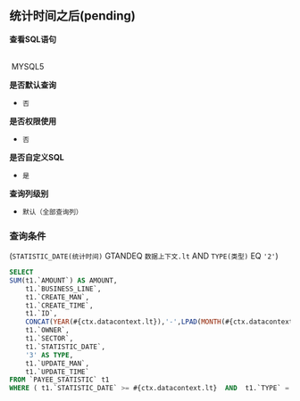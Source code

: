 ## 统计时间之后(pending) <!-- {docsify-ignore-all} -->



<p class="panel-title"><b>查看SQL语句</b></p>
<br>

<el-row>
&nbsp;<el-tag @click="MYSQL5 = true">MYSQL5</el-tag>
</el-row>

<br>
<p class="panel-title"><b>是否默认查询</b></p>

* `否`

<p class="panel-title"><b>是否权限使用</b></p>

* `否`

<p class="panel-title"><b>是否自定义SQL</b></p>

* `是`

<p class="panel-title"><b>查询列级别</b></p>

* `默认（全部查询列）`



### 查询条件

(`STATISTIC_DATE(统计时间)` GTANDEQ `数据上下文.lt` AND `TYPE(类型)` EQ `'2'`)





<el-dialog v-model="MYSQL5" title="MYSQL5">

```sql
SELECT
SUM(t1.`AMOUNT`) AS AMOUNT,
	t1.`BUSINESS_LINE`,
	t1.`CREATE_MAN`,
	t1.`CREATE_TIME`,
	t1.`ID`,
	CONCAT(YEAR(#{ctx.datacontext.lt}),'-',LPAD(MONTH(#{ctx.datacontext.lt}), 2, '0'),'之后') AS NAME,
	t1.`OWNER`,
	t1.`SECTOR`,
	t1.`STATISTIC_DATE`,
	'3' AS TYPE,
	t1.`UPDATE_MAN`,
	t1.`UPDATE_TIME` 
FROM `PAYEE_STATISTIC` t1
WHERE ( t1.`STATISTIC_DATE` >= #{ctx.datacontext.lt}  AND  t1.`TYPE` = '2' )
```

</el-dialog>

<script>
 const { createApp } = Vue
  createApp({
    data() {
      return {
                MYSQL5 : false
        
      }
    },
    methods: {
    }
  }).use(ElementPlus).mount('#app')
</script>